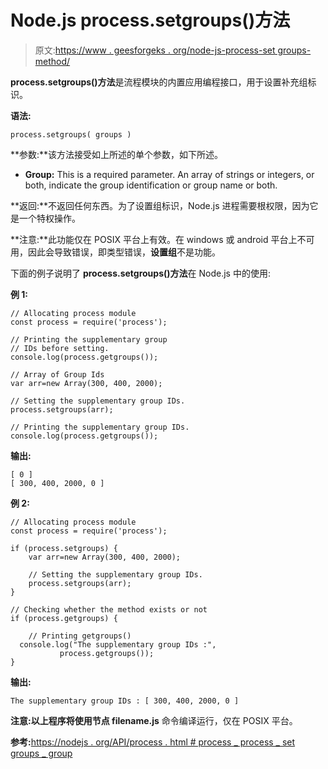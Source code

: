 # Node.js process.setgroups()方法

> 原文:[https://www . geesforgeks . org/node-js-process-set groups-method/](https://www.geeksforgeeks.org/node-js-process-setgroups-method/)

**process.setgroups()方法**是流程模块的内置应用编程接口，用于设置补充组标识。

**语法:**

```
process.setgroups( groups )
```

**参数:**该方法接受如上所述的单个参数，如下所述。

*   **Group:** This is a required parameter. An array of strings or integers, or both, indicate the group identification or group name or both.

**返回:**不返回任何东西。为了设置组标识，Node.js 进程需要根权限，因为它是一个特权操作。

**注意:**此功能仅在 POSIX 平台上有效。在 windows 或 android 平台上不可用，因此会导致错误，即类型错误，**设置组**不是功能。

下面的例子说明了 **process.setgroups()方法**在 Node.js 中的使用:

**例 1:**

```
// Allocating process module
const process = require('process');

// Printing the supplementary group
// IDs before setting.
console.log(process.getgroups());

// Array of Group Ids
var arr=new Array(300, 400, 2000);

// Setting the supplementary group IDs.
process.setgroups(arr);

// Printing the supplementary group IDs.
console.log(process.getgroups());
```

**输出:**

```
[ 0 ]
[ 300, 400, 2000, 0 ]
```

**例 2:**

```
// Allocating process module
const process = require('process');

if (process.setgroups) {
    var arr=new Array(300, 400, 2000);

    // Setting the supplementary group IDs.
    process.setgroups(arr);
}

// Checking whether the method exists or not
if (process.getgroups) {

    // Printing getgroups()
  console.log("The supplementary group IDs :",
           process.getgroups());
}
```

**输出:**

```
The supplementary group IDs : [ 300, 400, 2000, 0 ]
```

**注意:**以上程序将使用**节点 filename.js** 命令编译运行，仅在 POSIX 平台。

**参考:**[https://nodejs . org/API/process . html # process _ process _ set groups _ group](https://nodejs.org/api/process.html#process_process_setgroups_groups)